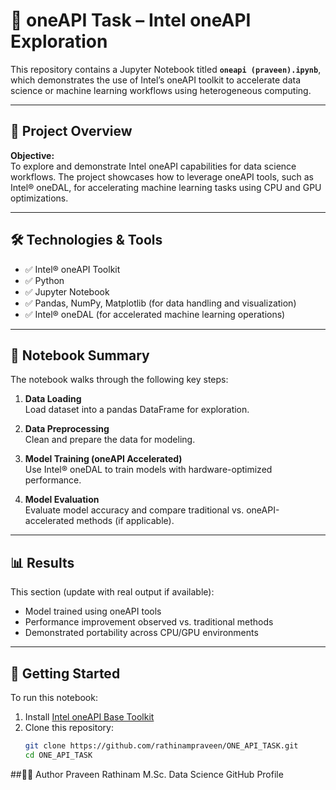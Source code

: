 # 🧠 oneAPI Task – Intel oneAPI Exploration

This repository contains a Jupyter Notebook titled **`oneapi (praveen).ipynb`**, which demonstrates the use of Intel’s oneAPI toolkit to accelerate data science or machine learning workflows using heterogeneous computing.

---

## 📂 Project Overview

**Objective:**  
To explore and demonstrate Intel oneAPI capabilities for data science workflows. The project showcases how to leverage oneAPI tools, such as Intel® oneDAL, for accelerating machine learning tasks using CPU and GPU optimizations.

---

## 🛠️ Technologies & Tools

- ✅ Intel® oneAPI Toolkit  
- ✅ Python  
- ✅ Jupyter Notebook  
- ✅ Pandas, NumPy, Matplotlib (for data handling and visualization)  
- ✅ Intel® oneDAL (for accelerated machine learning operations)

---

## 📑 Notebook Summary

The notebook walks through the following key steps:

1. **Data Loading**  
   Load dataset into a pandas DataFrame for exploration.

2. **Data Preprocessing**  
   Clean and prepare the data for modeling.

3. **Model Training (oneAPI Accelerated)**  
   Use Intel® oneDAL to train models with hardware-optimized performance.

4. **Model Evaluation**  
   Evaluate model accuracy and compare traditional vs. oneAPI-accelerated methods (if applicable).

---

## 📊 Results

This section (update with real output if available):

- Model trained using oneAPI tools  
- Performance improvement observed vs. traditional methods  
- Demonstrated portability across CPU/GPU environments

---

## 🚀 Getting Started

To run this notebook:

1. Install [Intel oneAPI Base Toolkit](https://www.intel.com/content/www/us/en/developer/tools/oneapi/base-toolkit-download.html)
2. Clone this repository:
   ```bash
   git clone https://github.com/rathinampraveen/ONE_API_TASK.git
   cd ONE_API_TASK


##🙋‍♂️ Author
Praveen Rathinam
M.Sc. Data Science
GitHub Profile
